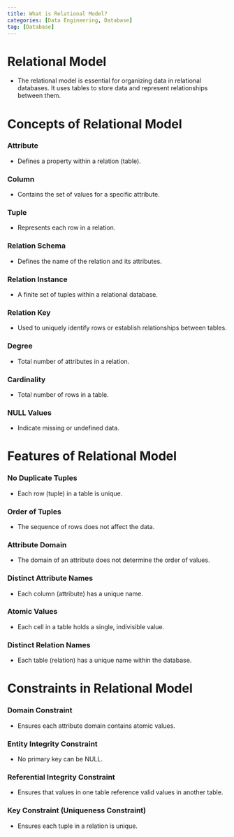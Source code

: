 ```yaml
---
title: What is Relational Model?
categories: [Data Engineering, Database]
tag: [Database]
---
```


# Relational Model
- The relational model is essential for organizing data in relational databases. It uses tables to store data and represent relationships between them.

# Concepts of Relational Model

### Attribute
- Defines a property within a relation (table).

### Column
- Contains the set of values for a specific attribute.

### Tuple
- Represents each row in a relation.

### Relation Schema
- Defines the name of the relation and its attributes.

### Relation Instance
- A finite set of tuples within a relational database.

### Relation Key
- Used to uniquely identify rows or establish relationships between tables.

### Degree
- Total number of attributes in a relation.

### Cardinality
- Total number of rows in a table.

### NULL Values 
- Indicate missing or undefined data.

# Features of Relational Model

### No Duplicate Tuples
- Each row (tuple) in a table is unique.

### Order of Tuples
- The sequence of rows does not affect the data.

### Attribute Domain
- The domain of an attribute does not determine the order of values.

### Distinct Attribute Names
- Each column (attribute) has a unique name.

### Atomic Values
- Each cell in a table holds a single, indivisible value.

### Distinct Relation Names
- Each table (relation) has a unique name within the database.

# Constraints in Relational Model

### Domain Constraint
- Ensures each attribute domain contains atomic values.

### Entity Integrity Constraint
-  No primary key can be NULL.

### Referential Integrity Constraint
- Ensures that values in one table reference valid values in another table.

### Key Constraint (Uniqueness Constraint)
- Ensures each tuple in a relation is unique.
